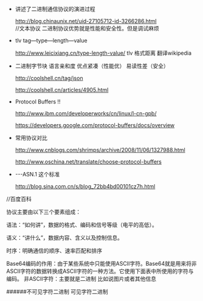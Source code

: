 - 讲述了二进制通信协议的演进过程

    http://blog.chinaunix.net/uid-27105712-id-3266286.html     
    //文本协议 二进制协议优势就是性能和安全性。但是调试麻烦

- tlv tag—type—length—value

    http://www.leicixiang.cn/type-length-value/    tlv 格式距离 翻译wikipedia

- 二进制字节块 语言亲和度  优点紧凑（性能优） 易读性差（安全）
    
    http://coolshell.cn/tag/json

    http://coolshell.cn/articles/4905.html

- Protocol Buffers  !! 

    http://www.ibm.com/developerworks/cn/linux/l-cn-gpb/

    https://developers.google.com/protocol-buffers/docs/overview

- 常用协议对比

    http://www.cnblogs.com/shrimps/archive/2008/11/06/1327988.html

    http://www.oschina.net/translate/choose-protocol-buffers

- ---ASN.1 这个标准 
    
    http://blog.sina.com.cn/s/blog_72bb4bd00101cz7h.html

//百度百科

协议主要由以下三个要素组成：

语法：“如何讲”，数据的格式、编码和信号等级（电平的高低）。

语义：“讲什么”，数据内容、含义以及控制信息。

时序：明确通信的顺序、速率匹配和排序 



Base64编码的作用：由于某些系统中只能使用ASCII字符。Base64就是用来将非ASCII字符的数据转换成ASCII字符的一种方法。它使用下面表中所使用的字符与编码。
非ASCII字符：主要就是二进制 比如说图片或者其他信息

######不可见字符二进制   可见字符二进制


